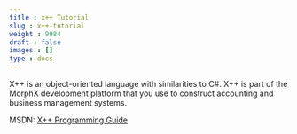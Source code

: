 ```yaml
---
title : x++ Tutorial
slug : x++-tutorial
weight : 9984
draft : false
images : []
type : docs
---
```


X++ is an object-oriented language with similarities to C#. X++ is part of the MorphX development platform that you use to construct accounting and business management systems.

MSDN: [X++ Programming Guide][1]


  [1]: https://msdn.microsoft.com/en-us/library/aa867122.aspx

